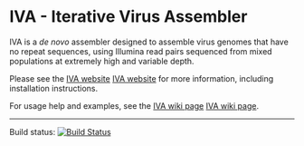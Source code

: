 IVA - Iterative Virus Assembler
===============================

IVA is a _de novo_ assembler designed to assemble virus genomes that
have no repeat sequences, using Illumina read pairs sequenced from
mixed populations at extremely high and variable depth.

Please see the [IVA website] [IVA website] for more information,
including installation instructions.


For usage help and examples, see the [IVA wiki page] [IVA wiki page].


---------------------------------

Build status: [![Build Status](https://travis-ci.org/sanger-pathogens/iva.svg?branch=master)](https://travis-ci.org/sanger-pathogens/iva)




  [IVA wiki page]: https://github.com/sanger-pathogens/iva/wiki
  [IVA website]: http://sanger-pathogens.github.io/iva/
